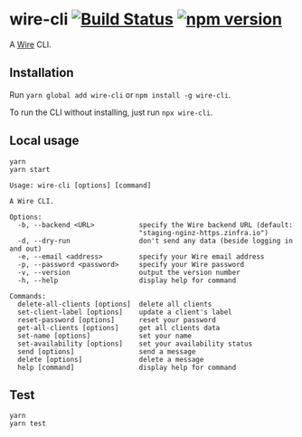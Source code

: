 # wire-cli [![Build Status](https://github.com/ffflorian/wire-cli/workflows/Build/badge.svg)](https://github.com/ffflorian/wire-cli/actions/) [![npm version](https://img.shields.io/npm/v/wire-cli.svg?style=flat)](https://www.npmjs.com/package/wire-cli)

A [Wire](https://github.com/wireapp) CLI.

## Installation

Run `yarn global add wire-cli` or `npm install -g wire-cli`.

To run the CLI without installing, just run `npx wire-cli`.

## Local usage

```
yarn
yarn start
```

```
Usage: wire-cli [options] [command]

A Wire CLI.

Options:
  -b, --backend <URL>           specify the Wire backend URL (default:
                                "staging-nginz-https.zinfra.io")
  -d, --dry-run                 don't send any data (beside logging in and out)
  -e, --email <address>         specify your Wire email address
  -p, --password <password>     specify your Wire password
  -v, --version                 output the version number
  -h, --help                    display help for command

Commands:
  delete-all-clients [options]  delete all clients
  set-client-label [options]    update a client's label
  reset-password [options]      reset your password
  get-all-clients [options]     get all clients data
  set-name [options]            set your name
  set-availability [options]    set your availability status
  send [options]                send a message
  delete [options]              delete a message
  help [command]                display help for command
```

## Test

```
yarn
yarn test
```
